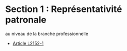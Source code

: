 # Section 1 : Représentativité patronale&#13;
au niveau de la branche professionnelle&#13;


* [Article L2152-1](./LEGIARTI000031086809.md)
